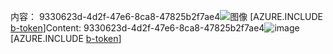 <span data-ttu-id="e245e-101">内容： 9330623d-4d2f-47e6-8ca8-47825b2f7ae4![图像](cbf4004e-0ded-44c4-a6ac-b23783b8ef95.png)
[AZURE.INCLUDE [b-token](d0712145-4ec9-4187-b9ff-763435e7abee.md)]</span><span class="sxs-lookup"><span data-stu-id="e245e-101">Content: 9330623d-4d2f-47e6-8ca8-47825b2f7ae4![image](cbf4004e-0ded-44c4-a6ac-b23783b8ef95.png)
[AZURE.INCLUDE [b-token](d0712145-4ec9-4187-b9ff-763435e7abee.md)]</span></span>
